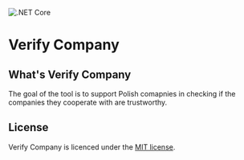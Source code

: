 ![.NET Core](https://github.com/sylwia-it/VerifyCompany/workflows/.NET%20Core/badge.svg?event=push)

# Verify Company

## What's Verify Company
The goal of the tool is to support Polish comapnies in checking if the companies they cooperate with are trustworthy.

## License
Verify Company is licenced under the [MIT license](license).
